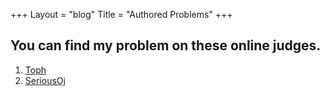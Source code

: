+++
Layout = "blog"
Title = "Authored Problems"
+++
## You can find my problem on these online judges.

1. [Toph](https://toph.co/u/CLown1331/problems)
2. [SeriousOj](https://judge.knights-of-orange.com/user/-1?tabIndex=1)